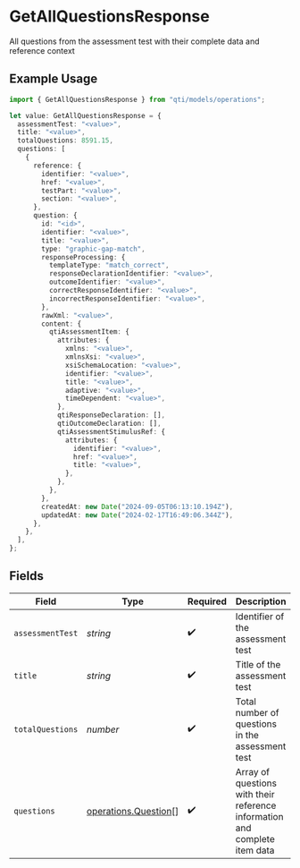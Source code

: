 # GetAllQuestionsResponse

All questions from the assessment test with their complete data and reference context

## Example Usage

```typescript
import { GetAllQuestionsResponse } from "qti/models/operations";

let value: GetAllQuestionsResponse = {
  assessmentTest: "<value>",
  title: "<value>",
  totalQuestions: 8591.15,
  questions: [
    {
      reference: {
        identifier: "<value>",
        href: "<value>",
        testPart: "<value>",
        section: "<value>",
      },
      question: {
        id: "<id>",
        identifier: "<value>",
        title: "<value>",
        type: "graphic-gap-match",
        responseProcessing: {
          templateType: "match_correct",
          responseDeclarationIdentifier: "<value>",
          outcomeIdentifier: "<value>",
          correctResponseIdentifier: "<value>",
          incorrectResponseIdentifier: "<value>",
        },
        rawXml: "<value>",
        content: {
          qtiAssessmentItem: {
            attributes: {
              xmlns: "<value>",
              xmlnsXsi: "<value>",
              xsiSchemaLocation: "<value>",
              identifier: "<value>",
              title: "<value>",
              adaptive: "<value>",
              timeDependent: "<value>",
            },
            qtiResponseDeclaration: [],
            qtiOutcomeDeclaration: [],
            qtiAssessmentStimulusRef: {
              attributes: {
                identifier: "<value>",
                href: "<value>",
                title: "<value>",
              },
            },
          },
        },
        createdAt: new Date("2024-09-05T06:13:10.194Z"),
        updatedAt: new Date("2024-02-17T16:49:06.344Z"),
      },
    },
  ],
};
```

## Fields

| Field                                                                      | Type                                                                       | Required                                                                   | Description                                                                |
| -------------------------------------------------------------------------- | -------------------------------------------------------------------------- | -------------------------------------------------------------------------- | -------------------------------------------------------------------------- |
| `assessmentTest`                                                           | *string*                                                                   | :heavy_check_mark:                                                         | Identifier of the assessment test                                          |
| `title`                                                                    | *string*                                                                   | :heavy_check_mark:                                                         | Title of the assessment test                                               |
| `totalQuestions`                                                           | *number*                                                                   | :heavy_check_mark:                                                         | Total number of questions in the assessment test                           |
| `questions`                                                                | [operations.Question](../../models/operations/question.md)[]               | :heavy_check_mark:                                                         | Array of questions with their reference information and complete item data |